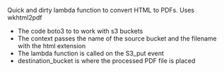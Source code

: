Quick and dirty lambda function to convert HTML to PDFs.
Uses wkhtml2pdf

- The code boto3 to to work with s3 buckets
- The context passes the name of the source bucket and the filename with the html extension
- The lambda function is called on the S3_put event
- destination_bucket is where the processed PDF file is placed

